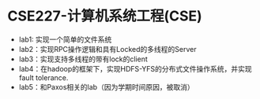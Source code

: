 #  CSE227-计算机系统工程(CSE)

* lab1: 实现一个简单的文件系统
* lab2：实现RPC操作逻辑和具有Locked的多线程的Server
* lab3：实现支持多线程的带有lock的client
* lab4：在hadoop的框架下，实现HDFS-YFS的分布式文件操作系统，并实现fault tolerance.
* lab5：和Paxos相关的lab（因为学期时间原因，被取消）
